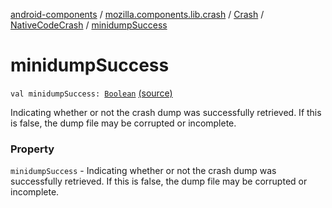 [android-components](../../../index.md) / [mozilla.components.lib.crash](../../index.md) / [Crash](../index.md) / [NativeCodeCrash](index.md) / [minidumpSuccess](./minidump-success.md)

# minidumpSuccess

`val minidumpSuccess: `[`Boolean`](https://kotlinlang.org/api/latest/jvm/stdlib/kotlin/-boolean/index.html) [(source)](https://github.com/mozilla-mobile/android-components/blob/master/components/lib/crash/src/main/java/mozilla/components/lib/crash/Crash.kt#L79)

Indicating whether or not the crash dump was successfully retrieved. If this is false,
    the dump file may be corrupted or incomplete.

### Property

`minidumpSuccess` - Indicating whether or not the crash dump was successfully retrieved. If this is false,
    the dump file may be corrupted or incomplete.